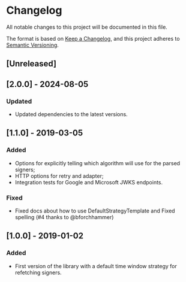 # Changelog

All notable changes to this project will be documented in this file.

The format is based on [Keep a Changelog](https://keepachangelog.com/en/1.0.0/),
and this project adheres to [Semantic Versioning](https://semver.org/spec/v2.0.0.html).

## [Unreleased]

## [2.0.0] - 2024-08-05

### Updated

- Updated dependencies to the latest versions.

## [1.1.0] - 2019-03-05

### Added

- Options for explicitly telling which algorithm will use for the parsed signers;
- HTTP options for retry and adapter;
- Integration tests for Google and Microsoft JWKS endpoints.

### Fixed

- Fixed docs about how to use DefaultStrategyTemplate and Fixed spelling (#4 thanks to @bforchhammer)

## [1.0.0] - 2019-01-02

### Added

- First version of the library with a default time window strategy for refetching signers.
